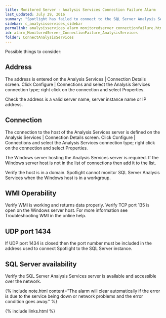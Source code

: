 ```yaml
---
title: ﻿Monitored Server - Analysis Services Connection Failure Alarm
last_updated: July 29, 2016
summary: "Spotlight has failed to connect to the SQL Server Analysis Services Server."
sidebar: c_analysisservices_sidebar
permalink: analysisservices_alarm_monitoredserver_connectionfailure.html
id: alarm_MonitoredServer_ConnectionFailure_AnalysisServices
folder: ConnectAnalysisServices
---
```




Possible things to consider:

## Address

The address is entered on the Analysis Services \| Connection Details screen. Click Configure \| Connections and select the Analysis Services connection type; right click on the connection and select Properties.

Check the address is a valid server name, server instance name or IP address.

## Connection

The connection to the host of the Analysis Services server is defined on the Analysis Services \| Connection Details screen. Click Configure \| Connections and select the Analysis Services connection type; right click on the connection and select Properties.

The Windows server hosting the Analysis Services server is required. If the Windows server host is not in the list of connections then add it to the list.

Verify the host is in a domain. Spotlight cannot monitor SQL Server Analysis Services when the Windows host is in a workgroup.

## WMI Operability

Verify WMI is working and returns data properly. Verify TCP port 135 is open on the Windows server host. For more information see Troubleshooting WMI in the online help.

## UDP port 1434

If UDP port 1434 is closed then the port number must be included in the address used to connect Spotlight to the SQL Server instance.

## SQL Server availability

Verify the SQL Server Analysis Services server is available and accessible over the network.

{% include note.html content="The alarm will clear automatically if the error is due to the service being down or network problems and the error condition goes away." %}


{% include links.html %}
